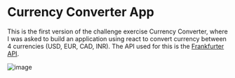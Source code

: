 # Currency Converter App

This is the first version of the challenge exercise Currency Converter, where I was asked to build an application using react to convert currency between 4 currencies (USD, EUR, CAD, INR). The API used for this is the [Frankfurter API](https://www.frankfurter.app/docs/). 


![image](https://github.com/joanscv/currency-converter-react/assets/167036509/e605e3ca-24c8-4d1c-8ae3-a20272f9d7ea)
